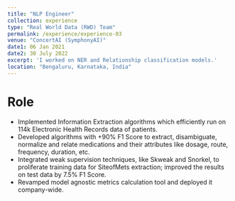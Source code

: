 ```yaml
---
title: "NLP Engineer"
collection: experience
type: "Real World Data (RWD) Team"
permalink: /experience/experience-03
venue: "ConcertAI (SymphonyAI)"
date1: 06 Jan 2021
date2: 30 July 2022
excerpt: 'I worked on NER and Relationship classification models.'
location: "Bengaluru, Karnataka, India"
---
```


# Role
- Implemented Information Extraction algorithms which efficiently run on 114k Electronic Health Records data of patients.
- Developed algorithms with +90% F1 Score to extract, disambiguate, normalize and relate medications and their attributes like dosage, route, frequency, duration, etc.
- Integrated weak supervision techniques, like Skweak and Snorkel, to proliferate training data for SiteofMets extraction; improved the results on test data by 7.5% F1 Score.
- Revamped model agnostic metrics calculation tool and deployed it company-wide.


<!-- 
Heading 1
======

Heading 2
======

Heading 3
====== -->
